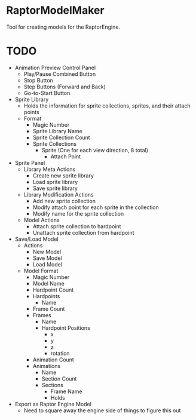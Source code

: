 # RaptorModelMaker
Tool for creating models for the RaptorEngine.

# TODO
- Animation Preview Control Panel
	- Play/Pause Combined Button
	- Stop Button
	- Step Buttons (Forward and Back)
	- Go-to-Start Button
- Sprite Library
	- Holds the information for sprite collections, sprites, and their attach points
	- Format
		- Magic Number
		- Sprite Library Name
		- Sprite Collection Count
		- Sprite Collections
			- Sprite (One for each view direction, 8 total)
				- Attach Point
- Sprite Panel
	- Library Meta Actions
		- Create new sprite library
		- Load sprite library
		- Save sprite library
	- Library Modification Actions
		- Add new sprite collection
		- Modify attach point for each sprite in the collection
		- Modify name for the sprite collection
	- Model Actions
		- Attach sprite collection to hardpoint
		- Unattach sprite collection from hardpoint
- Save/Load Model
	- Actions
		- New Model
		- Save Model
		- Load Model
	- Model Format
		- Magic Number
		- Model Name
		- Hardpoint Count
		- Hardpoints
			- Name
		- Frame Count
		- Frames
			- Name
			- Hardpoint Positions
				- x
				- y
				- z
				- rotation
		- Animation Count
		- Animations
			- Name
			- Section Count
			- Sections
				- Frame Name
				- Holds
- Export as Raptor Engine Model
	- Need to square away the engine side of things to figure this out